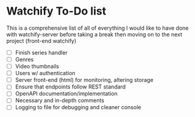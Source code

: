 # Watchify To-Do list

This is a comprehensive list of all of everything I would
like to have done with watchify-server before taking a break
then moving on to the next project (front-end watchify)

- [ ] Finish series handler
- [ ] Genres
- [ ] Video thumbnails
- [ ] Users w/ authentication
- [ ] Server front-end (html) for monitoring, altering storage
- [ ] Ensure that endpoints follow REST standard
- [ ] OpenAPI documentation/implementation
- [ ] Necessary and in-depth comments
- [ ] Logging to file for debugging and cleaner console
